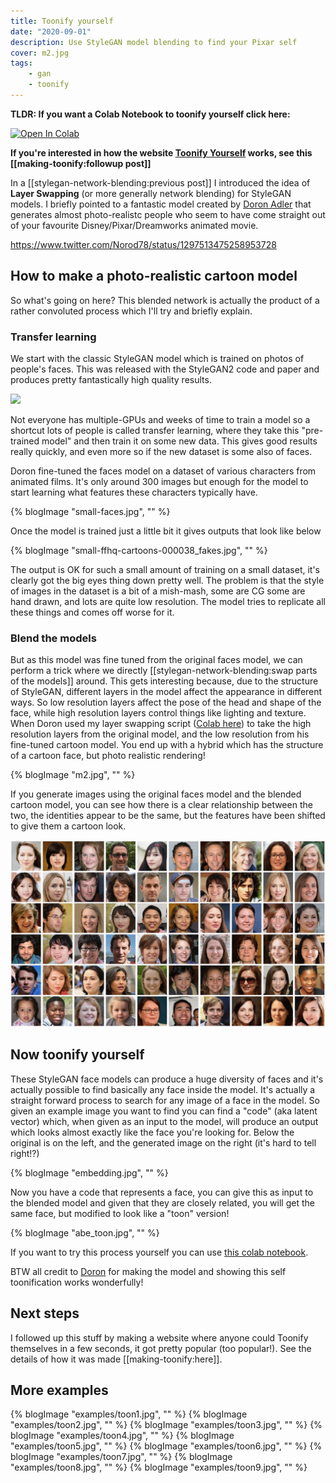 ```yaml
---
title: Toonify yourself
date: "2020-09-01"
description: Use StyleGAN model blending to find your Pixar self
cover: m2.jpg
tags:
    - gan
    - toonify
---
```


__TLDR: If you want a Colab Notebook to toonify yourself click here:__

[![Open In Colab](https://colab.research.google.com/assets/colab-badge.svg)](https://colab.research.google.com/drive/1s2XPNMwf6HDhrJ1FMwlW1jl-eQ2-_tlk?usp=sharing)

__If you're interested in how the website [Toonify Yourself](https://toonify.justinpinkney.com) works, see this [[making-toonify:followup post]]__

In a [[stylegan-network-blending:previous post]] I introduced the idea of __Layer Swapping__ (or more generally network blending) for StyleGAN models. I briefly pointed to a fantastic model created by [Doron Adler](https://linktr.ee/Norod78) that generates almost photo-realistc people who seem to have come straight out of your favourite Disney/Pixar/Dreamworks animated movie.

https://www.twitter.com/Norod78/status/1297513475258953728

## How to make a photo-realistic cartoon model

So what's going on here? This blended network is actually the product of a rather convoluted process which I'll try and briefly explain.

### Transfer learning

We start with the classic StyleGAN model which is trained on photos of people's faces. This was released with the StyleGAN2 code and paper and produces pretty fantastically high quality results.

![](https://raw.githubusercontent.com/NVlabs/stylegan2/master/docs/stylegan2-teaser-1024x256.png)

Not everyone has multiple-GPUs and weeks of time to train a model so a shortcut lots of people is called transfer learning, where they take this "pre-trained model" and then train it on some new data. This gives good results really quickly, and even more so if the new dataset is some also of faces.

Doron fine-tuned the faces model on a dataset of various characters from animated films. It's only around 300 images but enough for the model to start learning what features these characters typically have.

{% blogImage "small-faces.jpg", "" %}

Once the model is trained just a little bit it gives outputs that look like below

{% blogImage "small-ffhq-cartoons-000038_fakes.jpg", "" %}

The output is OK for such a small amount of training on a small dataset, it's clearly got the big eyes thing down pretty well. The problem is that the style of images in the dataset is a bit of a mish-mash, some are CG some are hand drawn, and lots are quite low resolution. The model tries to replicate all these things and comes off worse for it.

### Blend the models

But as this model was fine tuned from the original faces model, we can perform a trick where we directly [[stylegan-network-blending:swap parts of the models]] around. This gets interesting because, due to the structure of StyleGAN,  different layers in the model affect the appearance in different ways. So low resolution layers affect the pose of the head and shape of the face, while high resolution layers control things like lighting and texture. When Doron used my layer swapping script ([Colab here](https://colab.research.google.com/drive/1tputbmA9EaXs9HL9iO21g7xN7jz_Xrko?usp=sharing)) to take the high resolution layers from the original model, and the low resolution from his fine-tuned cartoon model. You end up with a hybrid which has the structure of a cartoon face, but photo realistic rendering!

{% blogImage "m2.jpg", "" %}

If you generate images using the original faces model and the blended cartoon model, you can see how there is a clear relationship between the two, the identities appear to be the same, but the features have been shifted to give them a cartoon look.

![](toon.gif)

## Now toonify yourself

These StyleGAN face models can produce a huge diversity of faces and it's actually possible to find basically any face inside the model. It's actually a straight forward process to search for any image of a face in the model. So given an example image you want to find you can find a "code" (aka latent vector) which, when given as an input to the model, will produce an output which looks almost exactly like the face you're looking for. Below the original is on the left, and the generated image on the right (it's hard to tell right!?)

{% blogImage "embedding.jpg", "" %}

Now you have a code that represents a face, you can give this as input to the blended model and given that they are closely related, you will get the same face, but modified to look like a "toon" version!

{% blogImage "abe_toon.jpg", "" %}

If you want to try this process yourself you can use [this colab notebook](https://colab.research.google.com/drive/1s2XPNMwf6HDhrJ1FMwlW1jl-eQ2-_tlk?usp=sharing).

BTW all credit to [Doron](https://twitter.com/Norod78) for making the model and showing this self toonification works wonderfully!

## Next steps

I followed up this stuff by making a website where anyone could Toonify themselves in a few seconds, it got pretty popular (too popular!). See the details of how it was made [[making-toonify:here]].

## More examples

{% blogImage "examples/toon1.jpg", "" %}
{% blogImage "examples/toon2.jpg", "" %}
{% blogImage "examples/toon3.jpg", "" %}
{% blogImage "examples/toon4.jpg", "" %}
{% blogImage "examples/toon5.jpg", "" %}
{% blogImage "examples/toon6.jpg", "" %}
{% blogImage "examples/toon7.jpg", "" %}
{% blogImage "examples/toon8.jpg", "" %}
{% blogImage "examples/toon9.jpg", "" %}

